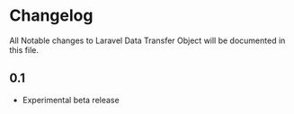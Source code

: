 # Changelog

All Notable changes to Laravel Data Transfer Object will be documented in this file.


## 0.1
- Experimental beta release
